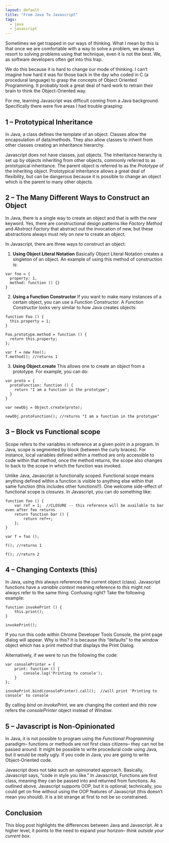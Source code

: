 ```yaml
---
layout: default
title: "From Java To Javascript"
tags:
  - java
  - javascript
---
```


Sometimes we get trapped in our ways of thinking. What I mean by this is that once we are comfortable with a way to solve a problem, we always resort to solving problems using that technique, even it is not the best. We, as software developers often get into this trap.

We do this because it is hard to change our mode of thinking. I can’t imagine how hard it was for those back in the day who coded in C (a procedural language) to grasp the concepts of Object Oriented Programming. It probably took a great deal of hard work to retrain their brain to think the Object-Oriented way.

For me, learning Javascript was difficult coming from a Java background. Specifically there were five areas I had trouble grasping:

## 1 – Prototypical Inheritance

In Java, a class defines the template of an object. Classes allow the encapsulation of data/methods. They also allow classes to inherit from other classes creating an inheritance hierarchy.

Javascript does not have classes, just objects. The inheritance hierarchy is set up by objects inheriting from other objects, commonly referred to as prototypical inheritance. The parent object is referred to as the _Prototype_ of the inheriting object. Prototypical inheritance allows a great deal of flexibility, but can be dangerous because it is possible to change an object which is the parent to many other objects.

## 2 – The Many Different Ways to Construct an Object

In Java, there is a single way to create an object and that is with the _new_ keyword. Yes, there are constructional design patterns like _Factory Method_ and _Abstract Factory_ that abstract out the invocation of new, but these abstractions always must rely on _new_ to create an object.

In Javascript, there are three ways to construct an object:

1)  **Using Object Literal Notation** Basically Object Literal Notation creates a singleton of an object. An example of using this method of construction is:

```
var foo = {
  property: 1,
  method: function () {}
}
```

2)  **Using a Function Constructor** If you want to make many instances of a certain object, you can use a _Function Constructor_. A _Function Constructor_ looks very similar to how Java creates objects:

```
function Foo () {
  this.property = 1;
}

Foo.prototype.method = function () {
  return this.property;
};

var f = new Foo();
f.method(); //returns 1
```

3)  **Using Object.create** This allows one to create an object from a prototype. For example, you can do:

```
var proto = {
  protoFunction: function () {
    return "I am a function in the prototype";
  }
}

var newObj = Object.create(proto);

newObj.protoFunction(); //returns "I am a function in the prototype"
```

## 3 – Block vs Functional scope

Scope refers to the variables in reference at a given point in a program. In Java, scope is segmented by block (between the curly braces). For instance, local variables defined within a method are only accessible to code within that method, once the method returns, the scope also changes to back to the scope in which the function was invoked.

Unlike Java, Javascript is functionally scoped. Functional scope means anything defined within a function is visible to anything else within that same function (this includes other functions!!). One welcome side-effect of functional scope is _closures_. In Javascript, you can do something like:

```
function foo () {
    var ref = 1;  //CLOSURE -- this reference will be available to bar even after foo returns
    return function bar () {
        return ref++;
    };
}

var f = foo ();

f(); //returns 1

f(); //return 2
```

## 4 – Changing Contexts (this)

In Java, using _this_ always references the current object (class). Javascript functions have a _variable context_ meaning reference to _this_ might not always refer to the same thing. Confusing right? Take the following example:

```
function invokePrint () {
    this.print();
}

invokePrint();
```

If you run this code within Chrome Developer Tools Console, the print page dialog will appear. Why is this? It is because _this_ “defaults” to the window object which has a print method that displays the Print Dialog.

Alternatively, if we were to run the following the code:

```
var consolePrinter = {
    print: function () {
        console.log('Printing to console');
    }
};

invokePrint.bind(consolePrinter).call();  //will print 'Printing to console' to console
```

By calling _bind_ on _invokePrint_, we are changing the context and _this_ now refers the _consolePrinter_ object instead of _Window_.

## 5 – Javascript is Non-Opinionated

In Java, it is not possible to program using the _Functional Programming_ paradigm– functions or methods are not first class citizens– they can not be passed around. It might be possible to write procedural code using Java, but it would be really ugly. If you code in Java, you are going to write Object-Oriented code.

Javascript does not take such an opinionated approach. Basically, Javascript says, “code in style you like.” In Javascript, Functions are first class, meaning they can be passed into and returned from functions. As outlined above, Javascript supports OOP, but it is optional; technically, you could get on fine without using the OOP features of Javascript (this doesn’t mean you should). It is a bit strange at first to not be so constrained.

## Conclusion

This blog post highlights the differences between Java and Javascript. At a higher level, it points to the need to expand your horizon– _think outside your current box_.
